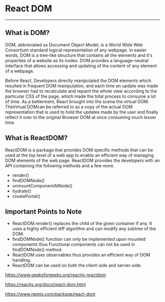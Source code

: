 # React DOM

---

## What is DOM?

DOM, abbreviated as Document Object Model, is a World Wide Web Consortium standard logical representation of any webpage. In easier words, DOM is a tree-like structure that contains all the elements and it's properties of a website as its nodes. DOM provides a language-neutral interface that allows accessing and updating of the content of any element of a webpage.

Before React, Developers directly manipulated the DOM elements which resulted in frequent DOM manipulation, and each time an update was made the browser had to recalculate and repaint the whole view according to the particular CSS of the page, which made the total process to consume a lot of time. As a betterment, React brought into the scene the virtual DOM. TheVirtual DOMcan be referred to as a copy of the actual DOM representation that is used to hold the updates made by the user and finally reflect it over to the original Browser DOM at once consuming much lesser time.

## What is ReactDOM?

ReactDOM is a package that provides DOM specific methods that can be used at the top level of a web app to enable an efficient way of managing DOM elements of the web page. ReactDOM provides the developers with an API containing the following methods and a few more.

- render()
- findDOMNode()
- unmountComponentAtNode()
- hydrate()
- createPortal()

## Important Points to Note

- ReactDOM.render() replaces the child of the given container if any. It uses a highly efficient diff algorithm and can modify any subtree of the DOM.
- findDOMNode() function can only be implemented upon mounted components thus Functional components can not be used in findDOMNode() method.
- ReactDOM uses observables thus provides an efficient way of DOM handling.
- ReactDOM can be used on both the client-side and server-side.

<https://www.geeksforgeeks.org/reactjs-reactdom>

<https://reactjs.org/docs/react-dom.html>

<https://www.npmjs.com/package/react-dom>
